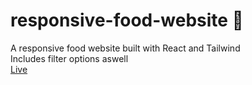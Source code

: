 # responsive-food-website 🍔
A responsive food website built with React and Tailwind
<br>
Includes filter options aswell
<br>
<a href="https://ts-food-responsive.netlify.app/">Live</a>
